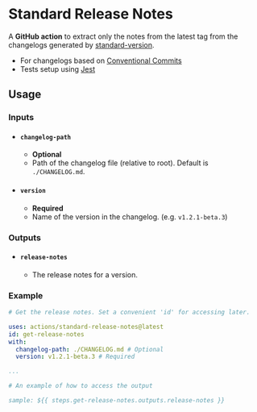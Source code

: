 # Standard Release Notes
A **GitHub action** to extract only the notes from the latest tag from the changelogs generated by [standard-version](https://github.com/conventional-changelog/standard-version).
- For changelogs based on [Conventional Commits](https://www.conventionalcommits.org/)
- Tests setup using [Jest](https://github.com/facebook/jest)

## Usage

### Inputs

- #### `changelog-path`
    - **Optional**
    - Path of the changelog file (relative to root). Default is `./CHANGELOG.md`.

- #### `version`
    - **Required**
    - Name of the version in the changelog. (e.g. `v1.2.1-beta.3`)

### Outputs

- #### `release-notes`
    - The release notes for a version.

### Example

```yaml
# Get the release notes. Set a convenient 'id' for accessing later.

uses: actions/standard-release-notes@latest
id: get-release-notes
with:
  changelog-path: ./CHANGELOG.md # Optional
  version: v1.2.1-beta.3 # Required

...

# An example of how to access the output

sample: ${{ steps.get-release-notes.outputs.release-notes }}

```
